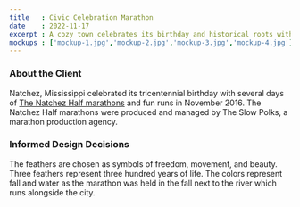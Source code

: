 ```yaml
---
title   : Civic Celebration Marathon
date    : 2022-11-17
excerpt : A cozy town celebrates its birthday and historical roots with a marathon.
mockups : ['mockup-1.jpg','mockup-2.jpg','mockup-3.jpg','mockup-4.jpg'] 
---
```


### About the Client

Natchez, Mississippi celebrated its tricentennial birthday with several days of [The Natchez Half marathons](https://thenatchezhalf.itsyourrace.com/event.aspx?id=7774) and fun runs in November 2016. The Natchez Half marathons were produced and managed by The Slow Polks, a marathon production agency.

### Informed Design Decisions

The feathers are chosen as symbols of freedom, movement, and beauty. Three feathers represent three hundred years of life. The colors represent fall and water as the marathon was held in the fall next to the river which runs alongside the city.
